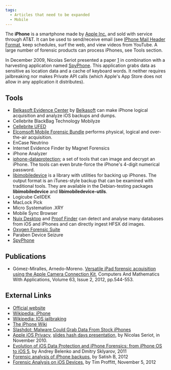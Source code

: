```yaml
---
tags:
  - Articles that need to be expanded
  - Mobile
---
```

The **iPhone** is a smartphone made by [Apple Inc.](apple_inc.md) and sold
with service through AT&T. It can be used to send/receive email
(see [IPhone Mail Header Format](iphone_mail_header_format.md), keep schedules,
surf the web, and view videos from YouTube. A large number of forensic products
can process iPhones, see Tools section.

In December 2009, Nicolas Seriot presented a paper
[1](http://seriot.ch/resources/talks_papers/iPhonePrivacy.pdf) in
combination with a harvesting application named
[SpyPhone](https://github.com/nst/spyphone). This application grabs data
as sensitive as location data and a cache of keyboard words. It neither
requires jailbreaking nor makes Private API calls (which Apple's App
Store does not allow in any application it distributes).

## Tools

* [Belkasoft Evidence Center](https://belkasoft.com/x)
  by [Belkasoft](belkasoft.md) can make iPhone logical acquisition and analyze
  iOS backups and dumps.
* Cellebrite BlackBag Technology Mobilyze
* [Cellebrite UFED](https://www.cellebrite.com/forensic-solutions/ios-forensics.html)
* [Elcomsoft Mobile Forensic Bundle](https://www.elcomsoft.com/emfb.html) performs physical,
  logical and over-the-air acquisition.
* EnCase Neutrino
* Internet Evidence Finder by Magnet Forensics
* iPhone Analyzer
* [iphone-dataprotection](https://code.google.com/archive/p/iphone-dataprotection);
  a set of tools that can image and decrypt an iPhone. The tools can
  even brute-force the iPhone's 4-digit numerical password.
* [libimobiledevice](https://libimobiledevice.org/) is a library with
  utilities for backing up iPhones. The output format is an iTunes-style
  backup that can be examined with traditional tools. They are available
  in the Debian-testing packages **libimobiledevice** and
  **libimobiledevice-utils**.
* Logicube CellDEK
* MacLock Pick
* Micro Systemation .XRY
* Mobile Sync Browser
* [Nuix Desktop](nuix_desktop.md) and [Proof Finder](proof_finder.md) can detect and analyse many databases
  from iOS and iPhones and can directly ingest HFSX dd images.
* [Oxygen Forensic Suite](oxygen_forensic_suite.md)
* Paraben Device Seizure
* [SpyPhone](https://github.com/nst/spyphone)

## Publications

* Gómez-Miralles, Arnedo-Moreno. [Versatile iPad forensic acquisition using the Apple Camera Connection Kit](https://openaccess.uoc.edu/bitstream/10609/11862/1/iPadForensics.pdf),
  Computers And Mathematics With Applications, Volume 63, Issue 2, 2012,
  pp.544-553.

## External Links

* [Official website](https://www.apple.com/iphone/)
* [Wikipedia: iPhone](https://en.wikipedia.org/wiki/IPhone)
* [Wikipedia: IOS jailbraking](https://en.wikipedia.org/wiki/IOS_jailbreaking)
* [The iPhone Wiki](https://www.theiphonewiki.com/wiki/Main_Page)
* [Slashdot: Malware Could Grab Data From Stock iPhones](https://it.slashdot.org/story/09/12/04/0413235/Malware-Could-Grab-Data-From-Stock-iPhones)
* [Apple iOS Privacy](http://seriot.ch/resources/talks_papers/iPhonePrivacy.pdf),
  [slides hash days presentation](http://seriot.ch/resources/talks_papers/ios_privacy_hashdays.pdf),
  by Nicolas Seriot, in November 2010.
* [Evolution of iOS Data Protection and iPhone Forensics: from iPhone OS to iOS 5](http://media.blackhat.com/bh-ad-11/Belenko/bh-ad-11-Belenko-iOS_Data_Protection.pdf),
  by Andrey Belenko and Dmitry Sklyarov, 2011
* [Forensic analysis of iPhone backups](https://www.exploit-db.com/docs/english/19767-forensic-analysis-of-ios5-iphone-backups.pdf),
  by Satish B, 2012
* [Forensic Analysis on iOS Devices](https://www.sans.org/white-papers/34092/),
  by Tim Proffitt, November 5, 2012
